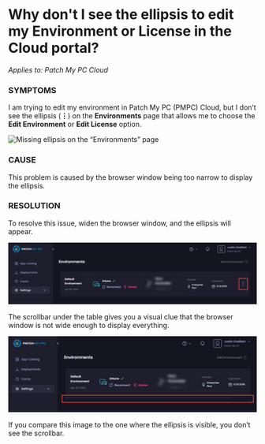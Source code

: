 # Why don't I see the ellipsis to edit my Environment or License in the Cloud portal?

_Applies to: Patch My PC Cloud_

### SYMPTOMS

I am trying to edit my environment in Patch My PC (PMPC) Cloud, but I don’t see the ellipsis (**⋮**) on the **Environments** page that allows me to choose the **Edit Environment** or **Edit License** option.

![Missing ellipsis on the “Environments” page](/_images/image%20%281754%29.png "Missing ellipsis on the \"Environments\" page")

### CAUSE

This problem is caused by the browser window being too narrow to display the ellipsis.

### RESOLUTION

To resolve this issue, widen the browser window, and the ellipsis will appear.

![Ellipsis now visible](/_images/image%20%281756%29.png "Ellipsis now visible")

The scrollbar under the table gives you a visual clue that the browser window is not wide enough to display everything.

![Scrollbar is a visual clue](/_images/image%20%281757%29.png "Scrollbar is a visual clue")

If you compare this image to the one where the ellipsis is visible, you don’t see the scrollbar.
